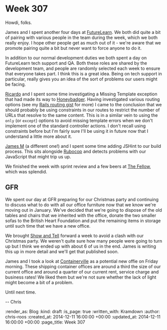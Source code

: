 Week 307
========

Howdi, folks.

James and I spent another four days at [FutureLearn][]. We both did quite a bit of pairing with various people in the team during the week, which we both really enjoy. I hope other people get as much out of it - we're aware that we promote pairing quite a bit but never want to force anyone to do it.

In addition to our normal development duties we both spent a day on FutureLearn tech support and QA. Both these roles are shared by the development team, and people are randomly selected each week to ensure that everyone takes part. I think this is a great idea. Being on tech support in particular, really gives you an idea of the sort of problems our users might be facing.

[Ricardo][] and I spent some time investigating a Missing Template exception that had made its way to [Honeybadger][]. Having investigated various routing options (see my [Rails routing gist][] for more) I came to the conclusion that we should probably be using constraints in our routes to restrict the number of URLs that resolve to the same content. This is in a similar vein to using the `only` (or `except`) options to avoid missing template errors when we don't implement one of the standard controller actions. I don't recall using constraints before but I'm fairly sure I'll be using it in future now that I understand a little more about it.

[James M][] (a different one!) and I spent some time adding JSHint to our build process. This sits alongside [Rubocop][] and detects problems with our JavaScript that might trip us up.

We finished the week with sprint review and a few beers at [The Fellow][], which was splendid.

## GFR

We spent our day at GFR preparing for our Christmas party and continuing to discuss what to do with all our office furniture now that we know we're moving out in January. We've decided that we're going to dispose of the old tables and chairs that we inherited with the office, donate the two smaller sofas to the British Heart Foundation and put the remaining items in storage until such time that we have a new office.

We brought [Show and Tell][] forward a week to avoid a clash with our Christmas party. We weren't quite sure how many people were going to turn up but I think we ended up with about 6 of us in the end. James is writing this up in more detail and we'll get that published soon.

James and I took a look at [Containerville][] as a potential new offie on Friday morning. These shipping container offices are around a third the size of our current office and around a quarter of our current rent, service charge and business rates! We liked them but we're not sure whether the lack of light might become a bit of a problem.

Until next time.

-- Chris

[Containerville]: http://estateoffice.com/containerville/
[FutureLearn]: https://www.futurelearn.com/
[Honeybadger]: https://www.honeybadger.io/
[James M]: https://twitter.com/jamesmockett
[Rails routing gist]: https://gist.github.com/chrisroos/f9d539773542da79a583
[Ricardo]: http://ricardolopes.net/
[Rubocop]: https://github.com/bbatsov/rubocop
[Show and Tell]: /show-and-tell-events
[The Fellow]: http://thefellow.co.uk/

:render_as: Blog
:kind: draft
:is_page: true
:written_with: Kramdown
:author: chris-roos
:created_at: 2014-12-11 16:00:00 +00:00
:updated_at: 2014-12-11 16:00:00 +00:00
:page_title: Week 307
